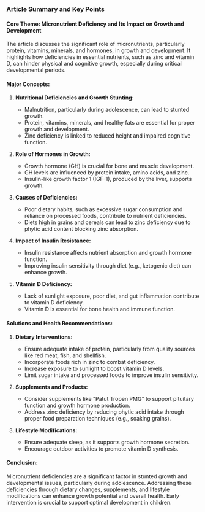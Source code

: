 ### Article Summary and Key Points

#### Core Theme: Micronutrient Deficiency and Its Impact on Growth and Development

The article discusses the significant role of micronutrients, particularly protein, vitamins, minerals, and hormones, in growth and development. It highlights how deficiencies in essential nutrients, such as zinc and vitamin D, can hinder physical and cognitive growth, especially during critical developmental periods.

#### Major Concepts:

1. **Nutritional Deficiencies and Growth Stunting:**
   - Malnutrition, particularly during adolescence, can lead to stunted growth.
   - Protein, vitamins, minerals, and healthy fats are essential for proper growth and development.
   - Zinc deficiency is linked to reduced height and impaired cognitive function.

2. **Role of Hormones in Growth:**
   - Growth hormone (GH) is crucial for bone and muscle development.
   - GH levels are influenced by protein intake, amino acids, and zinc.
   - Insulin-like growth factor 1 (IGF-1), produced by the liver, supports growth.

3. **Causes of Deficiencies:**
   - Poor dietary habits, such as excessive sugar consumption and reliance on processed foods, contribute to nutrient deficiencies.
   - Diets high in grains and cereals can lead to zinc deficiency due to phytic acid content blocking zinc absorption.

4. **Impact of Insulin Resistance:**
   - Insulin resistance affects nutrient absorption and growth hormone function.
   - Improving insulin sensitivity through diet (e.g., ketogenic diet) can enhance growth.

5. **Vitamin D Deficiency:**
   - Lack of sunlight exposure, poor diet, and gut inflammation contribute to vitamin D deficiency.
   - Vitamin D is essential for bone health and immune function.

#### Solutions and Health Recommendations:

1. **Dietary Interventions:**
   - Ensure adequate intake of protein, particularly from quality sources like red meat, fish, and shellfish.
   - Incorporate foods rich in zinc to combat deficiency.
   - Increase exposure to sunlight to boost vitamin D levels.
   - Limit sugar intake and processed foods to improve insulin sensitivity.

2. **Supplements and Products:**
   - Consider supplements like "Patut Tropen PMG" to support pituitary function and growth hormone production.
   - Address zinc deficiency by reducing phytic acid intake through proper food preparation techniques (e.g., soaking grains).

3. **Lifestyle Modifications:**
   - Ensure adequate sleep, as it supports growth hormone secretion.
   - Encourage outdoor activities to promote vitamin D synthesis.

#### Conclusion:

Micronutrient deficiencies are a significant factor in stunted growth and developmental issues, particularly during adolescence. Addressing these deficiencies through dietary changes, supplements, and lifestyle modifications can enhance growth potential and overall health. Early intervention is crucial to support optimal development in children.